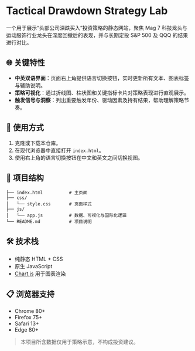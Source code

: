 # Tactical Drawdown Strategy Lab

一个用于展示“头部公司深跌买入”投资策略的静态网站，聚焦 Mag 7 科技龙头与运动服饰行业龙头在深度回撤后的表现，并与长期定投 S&P 500 及 QQQ 的结果进行对比。

## 🌐 关键特性
- **中英双语界面**：页面右上角提供语言切换按钮，实时更新所有文本、图表标签与辅助说明。
- **策略可视化**：通过折线图、柱状图和关键指标卡片对策略表现进行直观展示。
- **触发信号与洞察**：列出重要触发年份、驱动因素及持有结果，帮助理解策略节奏。

## 🚀 使用方式
1. 克隆或下载本仓库。
2. 在现代浏览器中直接打开 `index.html`。
3. 使用右上角的语言切换按钮在中文和英文之间切换视图。

## 🧱 项目结构
```
├── index.html          # 主页面
├── css/
│   └── style.css       # 页面样式
├── js/
│   └── app.js          # 数据、可视化与国际化逻辑
└── README.md           # 项目说明
```

## 🛠️ 技术栈
- 纯静态 HTML + CSS
- 原生 JavaScript
- [Chart.js](https://www.chartjs.org/) 用于图表渲染

## 📋 浏览器支持
- Chrome 80+
- Firefox 75+
- Safari 13+
- Edge 80+

> 本项目所含数据仅用于策略示意，不构成投资建议。
